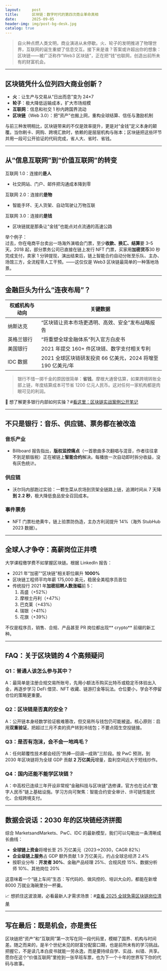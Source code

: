 ```yaml
---
layout:     post
title:      区块链：数字时代的第四次商业革命真相
date:       2025-09-05
header-img: img/post-bg-desk.jpg
catalog: true
---
```


> 自火种点燃人类文明，商业演进从未停歇。火、轮子的发明推进了物理世界，互联网的诞生重塑了信息交互。接下来是谁？答案或许超出你的想象：区块链——被广泛称作“Web3 区块链”，正在把“钱”也联网，创造出前所未有的财富机会。

---

## 区块链凭什么位列四大商业创新？

- **火**：让生产与交易从“日出而息”变为 24×7  
- **轮子**：极大降低运输成本，扩大市场规模  
- **互联网**：信息和社交 1 秒内跨国界流动  
- **区块链**（Web 3.0）：把“资产”也搬上网，重构全球结算、信任与激励机制

与前三种发明相比，区块链带来的不仅是效率提升，更是对“金钱”定义本身的颠覆。当你刷卡、网购、跨境汇款时，依赖的是层层机构与账本；区块链把这些环节并用一段可公开验证的代码完成，省人大、省时、省钱。

---

## 从“信息互联网”到“价值互联网”的转变

互联网 1.0：连接的**是人**  
- 社交网站、门户、邮件把沟通成本降到零

互联网 2.0：连接的**是物**  
- 智能手环、无人货架、自动驾驶让万物互联

互联网 3.0：连接的**是钱**  
- 区块链就是那条让“金钱”也能点对点流通的高速公路

举个例子：  
过去，你在电商平台卖出一场海外演唱会门票，至少**收款、换汇、结算**要 3–5 天。2018 起，部分票务公司已直接在链上发行 NFT 门票，买家用**加密货币**30 秒完成支付，卖家 1 分钟提现，演出结束后，链上智能合约自动分账至乐队、主办、场馆三方，全流程零人工干预。——这仅仅是 Web3 区块链最简单的一种落地场景。

---

## 金融巨头为什么“连夜布局”？

| 权威机构与动向 | 关键数据 |
|----------------|-----------|
| 纳斯达克 | “区块链让资本市场更透明、高效、安全”发布战略报告 |
| 英格兰银行 | “将重塑全球金融体系”列入官方白皮书 |
| 美国银行 | 2021 年提交 160+ 件区块链、数字支付相关专利 |
| IDC 数据 | 2021 全球区块链研发投资 66 亿美元，2024 将增至 190 亿美元/年 |

> 银行不惜一掷千金的原因很简单：**省钱**。摩根大通曾估算，如果跨境转账全部上链，年度结算成本可节省 1200 亿元人民币。这对任何一家机构都是肉眼可见的利润。

👀 想了解更多银行内部如何实操？#[看这里：区块链实战案例公开笔记](https://okxdog.com/)

---

## 不只是银行：音乐、供应链、票务都在被改造

### 音乐产业
- Billboard 报告指出，**版权监控痛点**（一首歌曲多次翻唱与混音，作者往往拿不到足额版税）正在被链上**智能合约**解决。每播放一次自动即时拆分收益，没有灰色统计。

### 供应链
- 沃尔玛内部跑过实验：一颗生菜从农场到货架全链路上链，追溯时间从 7 天降 **到 2.2 秒**，极大降低食品安全召回成本。

### 事件票务
- NFT 门票杜绝黄牛，链上验票防伪造，主办方利润提升 14%（海外 StubHub 2023 数据）。

---

## 全球人才争夺：高薪岗位正井喷

大学课程缴学费不如掌握区块链。根据 LinkedIn 报告：

- 2021 年“加密”“区块链”相关职位飙升 **1000%**  
- 区块链工程师平均年薪 175,000 美元，稳居全美程序员首位  
- 传统投行 2021 年**加密招聘人数涨幅**前 5：  
  1) 高盛（+52%）  
  2) 摩根士丹利（+47%）  
  3) 巴克莱（+43%）  
  4) 瑞银（+41%）  
  5) 花旗（+39%）

不仅是程序员，销售、合规、产品甚至 PR 岗位都出现** crypto** 前缀的新工种。

---

## FAQ：关于区块链的 4 个高频疑问

### Q1：普通人该怎么参与其中？
A：最简单是注册合规交易所账号，先用小额法币购买比特币或稳定币体验出入金，再逐步学习 DeFi 借贷、NFT 收藏、链游打金等玩法。仓位要小，学会不停留仓位的策略更重要。

### Q2：区块链是否真的安全？
A：公开链本身经数学验证极难篡改，但交易所与钱包仍可能被盗。核心原则：启用**双重验证**，把超过三月不卖的资产转到冷钱包；不要点陌生空投链接。

### Q3：是否有泡沫，会不会一地鸡毛？
A：任何颠覆性技术都会经历“热捧—回调—成熟”三阶段。按 PwC 预测，到 2030 年区块链将为全球 GDP 贡献 **2 万亿美元**增量，盈利空间远大于短线炒作。

### Q4：国内还能不能学区块链？
A：中高校已连续三年开设非常规“金融科技与区块链”选修课，官方也在试点“数字人民币”链上基础设施。学习方向可聚焦：智能合约安全审计、许可链性能优化、合规跨境支付。

---

## 数据会说话：2030 年的区块链经济拼图

综合 MarketsandMarkets、PwC、IDC 的最新模型，我们可以勾勒出一条清晰成长曲线：

- **全球链上资金**将增长至 25 万亿美元（2023→2030，CAGR 82%）  
- **企业级链上服务**占 GDP 额外贡献 1.9 万亿美元，约占全球总经济 2.4%  
- 按职业分布：**开发者 30%**、金融产品经理 25%、合规风控 15%、数据分析师 10%、其他岗位 20%

这意味着一个“链上车间”生态：写代码的、做风控的、培训大众的，都能在新增 8000 万就业海碗里分一杯羹。

📈 想抓住这波浪潮，必看最新人才需求场景：#[查看 2025 全球急需区块链岗位清单](https://okxdog.com/)

---

## 写在最后：既是机会，亦是责任

区块链把“资产”和“互联网”第一次写在同一段代码里，模糊了国界、机构与时间差。随之而来的，是半个世纪未见的财富分配窗口期，也是前所未有的学习挑战。  
把握它，不是读几本白皮书就能一劳永逸，而是要持续自学、实战、纠错、共享。愿你在这个“价值互联网”里抢到一张早班车票，也为下一个十年的世界写下你的代码与故事。